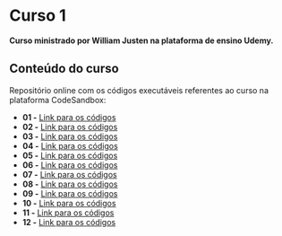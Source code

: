 # Curso 1

**Curso ministrado por William Justen na plataforma de ensino Udemy.**

## Conteúdo do curso

Repositório online com os códigos executáveis referentes ao curso na plataforma CodeSandbox:

- **01 -** [Link para os códigos](https://codesandbox.io/s/ecma01-dey7u)
- **02 -** [Link para os códigos](https://codesandbox.io/s/ecma02-678ow)
- **03 -** [Link para os códigos](https://codesandbox.io/s/ecma03-qu00k)
- **04 -** [Link para os códigos](https://codesandbox.io/s/ecma04-r1xv9)
- **05 -** [Link para os códigos](https://codesandbox.io/s/ecma05-r49s2)
- **06 -** [Link para os códigos](https://codesandbox.io/s/ecma06-py1l8)
- **07 -** [Link para os códigos](https://codesandbox.io/s/ecma07-hmpqn)
- **08 -** [Link para os códigos](https://codesandbox.io/s/ecma08-3x6yw)
- **09 -** [Link para os códigos](https://codesandbox.io/s/ecma09-o3n8b)
- **10 -** [Link para os códigos](https://codesandbox.io/s/ecma10-3yfzv)
- **11 -** [Link para os códigos](https://codesandbox.io/s/ecma11-xv6wb)
- **12 -** [Link para os códigos](https://codesandbox.io/s/ecma12-rce9p)
